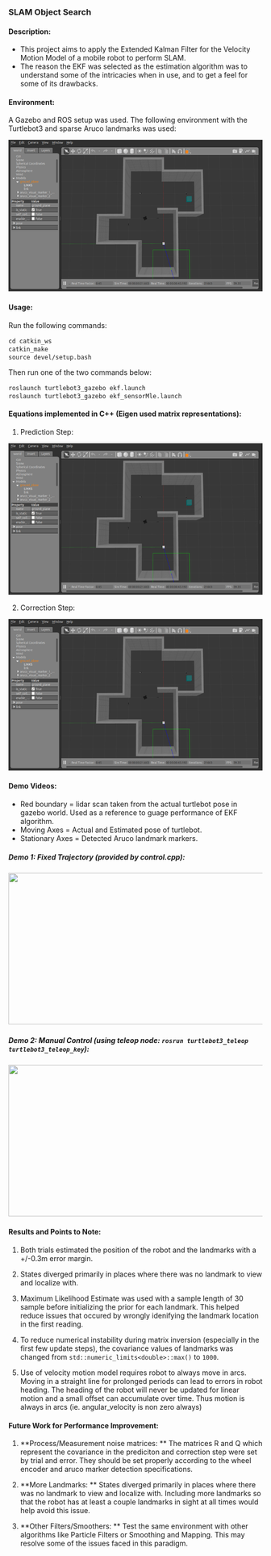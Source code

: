 ### SLAM Object Search


#### Description:

* This project aims to apply the Extended Kalman Filter for the Velocity Motion Model of a mobile robot to perform SLAM. 
* The reason the EKF was selected as the estimation algorithm was to understand some of the intricacies when in use, and to get a feel for some of its drawbacks.

#### Environment:

A Gazebo and ROS setup was used. The following environment with the Turtlebot3 and sparse Aruco landmarks was used:

<img src="./images/overview_gazebo.png" height="300" width="600" />

#### Usage:

Run the following commands:

```
cd catkin_ws
catkin_make
source devel/setup.bash
```

Then run one of the two commands below:

```
roslaunch turtlebot3_gazebo ekf.launch
roslaunch turtlebot3_gazebo ekf_sensorMle.launch
```

#### Equations implemented in C++ (Eigen used matrix representations):

1. Prediction Step:
<img src="./images/overview_gazebo.png" height="300" width="600" />

2. Correction Step:
<img src="./images/overview_gazebo.png" height="300" width="600" />

#### Demo Videos:

* Red boundary = lidar scan taken from the actual turtlebot pose in gazebo world. Used as a reference to guage performance of EKF algorithm.
* Moving Axes = Actual and Estimated pose of turtlebot.
* Stationary Axes = Detected Aruco landmark markers.

##### Demo 1: Fixed Trajectory (provided by control.cpp):

<img src="./gifs/slamFixedPath.gif" height="300" width="600" />

##### Demo 2: Manual Control (using teleop node: ```rosrun turtlebot3_teleop turtlebot3_teleop_key```):

<img src="./gifs/slamManualCtrl.gif" height="300" width="600" />


#### Results and Points to Note:

1. Both trials estimated the position of the robot and the landmarks with a +/-0.3m error margin.

2. States diverged primarily in places where there was no landmark to view and localize with.

3. Maximum Likelihood Estimate was used with a sample length of 30 sample before initializing the prior for each landmark. This helped reduce issues that occured by wrongly idenifying the landmark location in the first reading.  

4. To reduce numerical instability during matrix inversion (especially in the first few update steps), the covariance values of landmarks was changed from ```std::numeric_limits<double>::max()``` to ```1000```.

5. Use of velocity motion model requires robot to always move in arcs. Moving in a straight line for prolonged periods can lead to errors in robot heading. The heading of the robot will never be updated for linear motion and a small offset can accumulate over time. Thus motion is always in arcs (ie. angular_velocity is non zero always)

#### Future Work for Performance Improvement:

1. **Process/Measurement noise matrices: ** The matrices R and Q which represent the covariance in the prediciton and correction step were set by trial and error. They should be set properly according to the wheel encoder and aruco marker detection specifications.

2. **More Landmarks: ** States diverged primarily in places where there was no landmark to view and localize with. Including more landmarks so that the robot has at least a couple landmarks in sight at all times would help avoid this issue.

3. **Other Filters/Smoothers: ** Test the same environment with other algorithms like Particle Filters or Smoothing and Mapping. This may resolve some of the issues faced in this paradigm.

